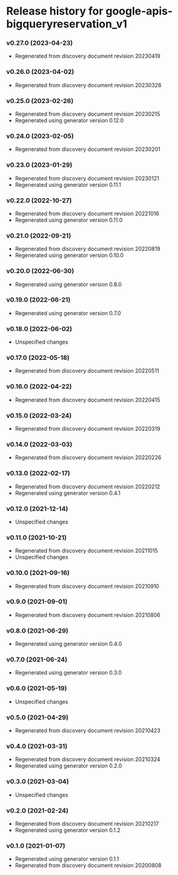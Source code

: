 # Release history for google-apis-bigqueryreservation_v1

### v0.27.0 (2023-04-23)

* Regenerated from discovery document revision 20230419

### v0.26.0 (2023-04-02)

* Regenerated from discovery document revision 20230326

### v0.25.0 (2023-02-26)

* Regenerated from discovery document revision 20230215
* Regenerated using generator version 0.12.0

### v0.24.0 (2023-02-05)

* Regenerated from discovery document revision 20230201

### v0.23.0 (2023-01-29)

* Regenerated from discovery document revision 20230121
* Regenerated using generator version 0.11.1

### v0.22.0 (2022-10-27)

* Regenerated from discovery document revision 20221016
* Regenerated using generator version 0.11.0

### v0.21.0 (2022-09-21)

* Regenerated from discovery document revision 20220819
* Regenerated using generator version 0.10.0

### v0.20.0 (2022-06-30)

* Regenerated using generator version 0.8.0

### v0.19.0 (2022-06-21)

* Regenerated using generator version 0.7.0

### v0.18.0 (2022-06-02)

* Unspecified changes

### v0.17.0 (2022-05-18)

* Regenerated from discovery document revision 20220511

### v0.16.0 (2022-04-22)

* Regenerated from discovery document revision 20220415

### v0.15.0 (2022-03-24)

* Regenerated from discovery document revision 20220319

### v0.14.0 (2022-03-03)

* Regenerated from discovery document revision 20220226

### v0.13.0 (2022-02-17)

* Regenerated from discovery document revision 20220212
* Regenerated using generator version 0.4.1

### v0.12.0 (2021-12-14)

* Unspecified changes

### v0.11.0 (2021-10-21)

* Regenerated from discovery document revision 20211015
* Unspecified changes

### v0.10.0 (2021-09-16)

* Regenerated from discovery document revision 20210910

### v0.9.0 (2021-09-01)

* Regenerated from discovery document revision 20210806

### v0.8.0 (2021-06-29)

* Regenerated using generator version 0.4.0

### v0.7.0 (2021-06-24)

* Regenerated using generator version 0.3.0

### v0.6.0 (2021-05-19)

* Unspecified changes

### v0.5.0 (2021-04-29)

* Regenerated from discovery document revision 20210423

### v0.4.0 (2021-03-31)

* Regenerated from discovery document revision 20210324
* Regenerated using generator version 0.2.0

### v0.3.0 (2021-03-04)

* Unspecified changes

### v0.2.0 (2021-02-24)

* Regenerated from discovery document revision 20210217
* Regenerated using generator version 0.1.2

### v0.1.0 (2021-01-07)

* Regenerated using generator version 0.1.1
* Regenerated from discovery document revision 20200808

